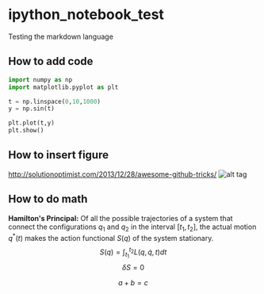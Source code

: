 # ipython_notebook_test

Testing the markdown language

## How to add code

```python
import numpy as np
import matplotlib.pyplot as plt
```
```python
t = np.linspace(0,10,1000)
y = np.sin(t)
```
```python
plt.plot(t,y)
plt.show()
```
## How to insert figure
http://solutionoptimist.com/2013/12/28/awesome-github-tricks/
![alt tag](https://cloud.githubusercontent.com/assets/17966893/22561723/192f5dc4-e982-11e6-9ba8-32ad9aa3acc3.png)

## How to do math

**Hamilton's Principal:** Of all the possible trajectories of a system that connect the configurations $q_1$ and $q_2$ in the interval $[t_1,t_2]$, the actual motion $q^*(t)$ makes the action functional $S(q)$ of the system stationary.
$$ S(q) = \int_{t_1}^{t_2} L(q, \dot q, t)dt $$
$$\delta S = 0$$

```math #yourmathlabel
a + b = c
```
